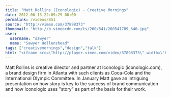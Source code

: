 ```yaml
---
title: "Matt Rollins (Iconologic) - Creative Mornings"
date: 2012-06-13 22:09:29 00:00
permalink: /videos/851
source: "http://vimeo.com/37898373"
thumbnail: "http://b.vimeocdn.com/ts/260/541/260541789_640.jpg"
user:
  username: "sawyer"
  name: "Sawyer Hollenshead"
tags: ["creativemornings","design","talk"]
html: "<iframe src=\"http://player.vimeo.com/video/37898373\" width=\"640\" height=\"360\" frameborder=\"0\" webkitAllowFullScreen mozallowfullscreen allowFullScreen></iframe>"
---
```


Matt Rollins is creative director and partner at Iconologic (iconologic.com), a brand design firm in Atlanta with such clients as Coca-Cola and the International Olympic Committee. In January Matt gave an intriguing presentation on how story is key to the success of brand communication and how Iconologic uses "story" as part of the basis for their work.